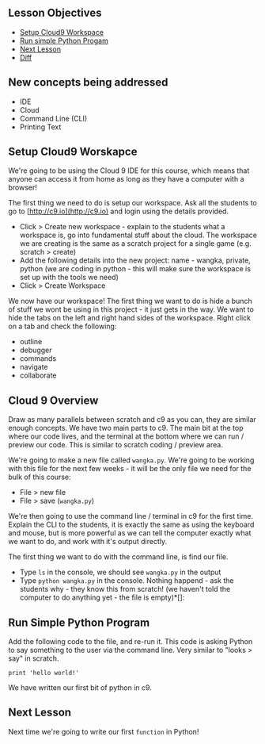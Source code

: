 ## Lesson Objectives

* [Setup Cloud9 Workspace](#setup-cloud9-workspace)
* [Run simple Python Progam](#run-simple-python-program)
* [Next Lesson](#next-lesson)
* [Diff](https://github.com/lathonez/wangka/compare/lesson-one...lesson-two)

## New concepts being addressed

* IDE
* Cloud
* Command Line (CLI)
* Printing Text

## Setup Cloud9 Worskapce

We're going to be using the Cloud 9 IDE for this course, which means that anyone can access it from home as long as they have a computer with a browser!

The first thing we need to do is setup our workspace. Ask all the students to go to [http://c9.io](http://c9.io) and login using the details provided.

* Click > Create new workspace - explain to the students what a workspace is, go into fundamental stuff about the cloud. The workspace we are creating is the same as a scratch project for a single game (e.g. scratch > create)
* Add the following details into the new project: name - wangka, private, python (we are coding in python - this will make sure the workspace is set up with the tools we need)
* Click > Create Workspace

We now have our workspace! The first thing we want to do is hide a bunch of stuff we wont be using in this project - it just gets in the way. We want to hide the tabs on the left and right hand sides of the workspace. Right click on a tab and check the following:

* outline
* debugger
* commands
* navigate
* collaborate

## Cloud 9 Overview

Draw as many parallels between scratch and c9 as you can, they are similar enough concepts. We have two main parts to c9. The main bit at the top where our code lives, and the terminal at the bottom where we can run / preview our code. This is similar to scratch coding / preview area.

We're going to make a new file called `wangka.py`. We're going to be working with this file for the next few weeks - it will be the only file we need for the bulk of this course:

* File > new file
* File > save (`wangka.py`)

We're then going to use the command line / terminal in c9 for the first time. Explain the CLI to the students, it is exactly the same as using the keyboard and mouse, but is more powerful as we can tell the computer exactly what we want to do, and work with it's output directly.

The first thing we want to do with the command line, is find our file.

* Type `ls` in the console, we should see `wangka.py` in the output
* Type `python wangka.py` in the console. Nothing happend - ask the students why - they know this from scratch! (we haven't told the computer to do anything yet - the file is empty)*[]:


## Run Simple Python Program

Add the following code to the file, and re-run it. This code is asking Python to say something to the user via the command line. Very similar to "looks > say" in scratch.

`print 'hello world!'`

We have written our first bit of python in c9.

## Next Lesson

Next time we're going to write our first `function` in Python!
